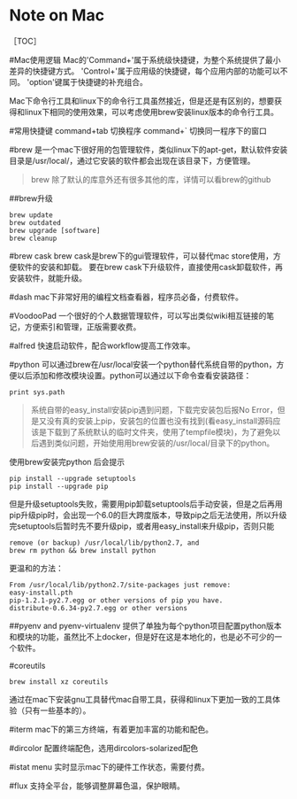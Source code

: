 Note on Mac
===========
［TOC］

#Mac使用逻辑
Mac的'Command+'属于系统级快捷键，为整个系统提供了最小差异的快捷键方式。
'Control+'属于应用级的快捷键，每个应用内部的功能可以不同。
'option'键属于快捷键的补充组合。

Mac下命令行工具和linux下的命令行工具虽然接近，但是还是有区别的，想要获得和linux下相同的使用效果，可以考虑使用brew安装linux版本的命令行工具。

#常用快捷键
command+tab 切换程序
command+`   切换同一程序下的窗口

#brew
是一个mac下很好用的包管理软件，类似linux下的apt-get，默认软件安装目录是/usr/local/，通过它安装的软件都会出现在该目录下，方便管理。
>brew 除了默认的库意外还有很多其他的库，详情可以看brew的github

##brew升级

    brew update
    brew outdated
    brew upgrade [software]
    brew cleanup

#brew cask
brew cask是brew下的gui管理软件，可以替代mac store使用，方便软件的安装和卸载。
要在brew cask下升级软件，直接使用cask卸载软件，再安装软件，就能升级。

#dash
mac下非常好用的编程文档查看器，程序员必备，付费软件。

#VoodooPad
一个很好的个人数据管理软件，可以写出类似wiki相互链接的笔记，方便索引和管理，正版需要收费。

#alfred
快速启动软件，配合workflow提高工作效率。

#python
可以通过brew在/usr/local安装一个python替代系统自带的python，方便以后添加和修改模块设置。python可以通过以下命令查看安装路径：

    print sys.path

>系统自带的easy_install安装pip遇到问题，下载完安装包后报No Error，但是又没有真的安装上pip，安装包的位置也没有找到(看easy_install源码应该是下载到了系统默认的临时文件夹，使用了tempfile模块)，为了避免以后遇到类似问题，开始使用用brew安装的/usr/local/目录下的python。

使用brew安装完python 后会提示

    pip install --upgrade setuptools
    pip install --upgrade pip

 但是升级setuptools失败，需要用pip卸载setuptools后手动安装，但是之后再用pip升级pip时，会出现一个6.0的巨大跨度版本，导致pip之后无法使用，所以升级完setuptools后暂时先不要升级pip，或者用easy_install来升级pip，否则只能

    remove (or backup) /usr/local/lib/python2.7, and
    brew rm python && brew install python

更温和的方法：

    From /usr/local/lib/python2.7/site-packages just remove:
    easy-install.pth
    pip-1.2.1-py2.7.egg or other versions of pip you have.
    distribute-0.6.34-py2.7.egg or other versions

##pyenv and pyenv-virtualenv
提供了单独为每个python项目配置python版本和模块的功能，虽然比不上docker，但是好在这是本地化的，也是必不可少的一个软件。

#coreutils

    brew install xz coreutils

通过在mac下安装gnu工具替代mac自带工具，获得和linux下更加一致的工具体验（只有一些基本的）。

#iterm
mac下的第三方终端，有着更加丰富的功能和配色。

#dircolor
配置终端配色，选用dircolors-solarized配色

#istat menu
实时显示mac下的硬件工作状态，需要付费。

#flux
支持全平台，能够调整屏幕色温，保护眼睛。

